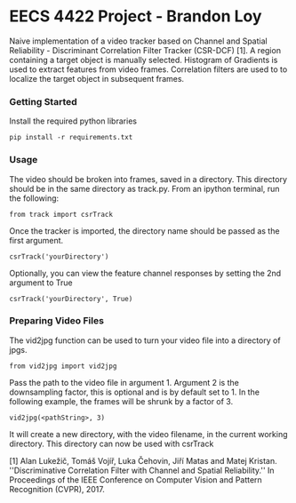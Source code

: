 # EECS 4422 Project - Brandon Loy
Naive implementation of a video tracker based on Channel and Spatial Reliability - Discriminant Correlation Filter Tracker (CSR-DCF) [1]. A region containing a target object is manually selected. Histogram of Gradients is used to extract features from video frames. Correlation filters are used to to localize the target object in subsequent frames. 
 
### Getting Started
Install the required python libraries
```
pip install -r requirements.txt
```

### Usage
The video should be broken into frames, saved in a directory. This directory should be in the same directory as track.py. From an ipython terminal, run the following:
```
from track import csrTrack
```
Once the tracker is imported, the directory name should be passed as the first argument. 
```
csrTrack('yourDirectory')
```
Optionally, you can view the feature channel responses by setting the 2nd argument to True
```
csrTrack('yourDirectory', True)
```

### Preparing Video Files
The vid2jpg function can be used to turn your video file into a directory of jpgs.
```
from vid2jpg import vid2jpg
```
Pass the path to the video file in argument 1. Argument 2 is the downsampling factor, this is optional and is by default set to 1. In the following example, the frames will be shrunk by a factor of 3.
```
vid2jpg(<pathString>, 3)
```
It will create a new directory, with the video filename, in the current working directory. This directory can now be used with csrTrack



[1] Alan Lukežič, Tomáš Vojíř, Luka Čehovin, Jiří Matas and Matej Kristan. ''Discriminative Correlation Filter with Channel and Spatial Reliability.'' In Proceedings of the IEEE Conference on Computer Vision and Pattern Recognition (CVPR), 2017.
